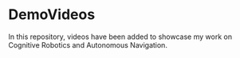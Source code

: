 # DemoVideos
In this repository, videos have been added to showcase my work on Cognitive Robotics and Autonomous Navigation.
